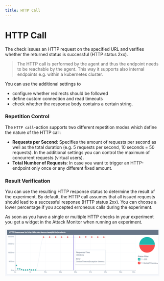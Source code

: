 ```yaml
---
title: HTTP Call
---
```


# HTTP Call

The check issues an HTTP request on the specified URL and verifies whether the returned status is successful (HTTP status 2xx).

> The HTTP call is performed by the agent and thus the endpoint needs to be reachable by the agent. This way it supports also internal endpoints e.g. within a kubernetes cluster.

You can use the additional settings to

* configure whether redirects should be followed
* define custom connection and read timeouts
* check whether the response body contains a certain string.

### Repetition Control

The `HTTP call`-action supports two different repetition modes which define the nature of the HTTP call:

* **Requests per Second**: Specifies the amount of requests per second as well as the total duration (e.g. 5 requests per second, 10 seconds = 50 requests). In the additional settings you can control the maximum of concurrent requests (virtual users).
* **Total Number of Requests**: In case you want to trigger an HTTP-endpoint only once or any different fixed amount.

### Result Verification

You can use the resulting HTTP response status to determine the result of the experiment. By default, the HTTP call assumes that all issued requests should lead to a successful response (HTTP status 2xx). You can choose a lower percentage if you accepted erroneous calls during the experiment.

As soon as you have a single or multiple HTTP checks in your experiment you get a widget in the Attack Monitor when running an experiment.

![Attack Monitor Widget for HTTP calls](../../use/15-actions/20-http-call.png)

